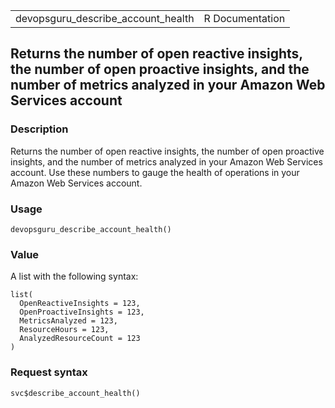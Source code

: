 <table style="width: 100%;">
<tbody>
<tr class="odd">
<td>devopsguru_describe_account_health</td>
<td style="text-align: right;">R Documentation</td>
</tr>
</tbody>
</table>

## Returns the number of open reactive insights, the number of open proactive insights, and the number of metrics analyzed in your Amazon Web Services account

### Description

Returns the number of open reactive insights, the number of open
proactive insights, and the number of metrics analyzed in your Amazon
Web Services account. Use these numbers to gauge the health of
operations in your Amazon Web Services account.

### Usage

    devopsguru_describe_account_health()

### Value

A list with the following syntax:

    list(
      OpenReactiveInsights = 123,
      OpenProactiveInsights = 123,
      MetricsAnalyzed = 123,
      ResourceHours = 123,
      AnalyzedResourceCount = 123
    )

### Request syntax

    svc$describe_account_health()
